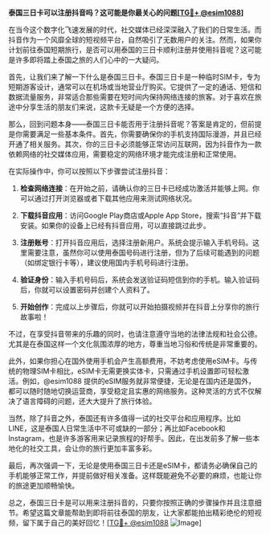 **泰国三日卡可以注册抖音吗？这可能是你最关心的问题[[TG💪+ @esim1088](https://t.me/s/esim1088)]**

在当今这个数字化飞速发展的时代，社交媒体已经深深融入了我们的日常生活。而抖音作为一个风靡全球的短视频平台，自然吸引了无数用户的关注。然而，如果你计划前往泰国短期旅行，是否可以用泰国的三日卡顺利注册并使用抖音呢？这可能是许多即将踏上泰国之旅的人们心中的一大疑问。

首先，让我们来了解一下什么是泰国三日卡。泰国三日卡是一种临时SIM卡，专为短期游客设计，通常可以在机场或当地营业厅购买。它提供了一定的通话、短信和数据流量服务，非常适合那些需要在短时间内保持网络连接的旅客。对于喜欢在旅途中分享生活的朋友们来说，这款卡无疑是一个方便的选择。

那么，回到问题本身——泰国三日卡能否用于注册抖音呢？答案是肯定的，但前提是你需要满足一些基本条件。首先，你需要确保你的手机支持国际漫游，并且已经开通了相关服务。其次，你的三日卡必须能够正常访问互联网，因为抖音作为一款依赖网络的社交媒体应用，需要稳定的网络环境才能完成注册和正常使用。

在实际操作中，你可以按照以下步骤尝试注册抖音：

1. **检查网络连接**：在开始之前，请确认你的三日卡已经成功激活并能够上网。你可以通过打开浏览器或者下载其他应用来测试网络状况。
   
2. **下载抖音应用**：访问Google Play商店或Apple App Store，搜索“抖音”并下载安装。如果你的设备上已经有抖音应用，可以直接跳过此步。

3. **注册账号**：打开抖音应用后，选择注册新用户。系统会提示输入手机号码。这里需要注意，虽然你可以使用泰国号码进行注册，但为了后续可能遇到的问题（如绑定银行卡等），建议使用国内手机号码进行注册。

4. **验证身份**：输入手机号码后，系统会发送验证码短信到你的手机。输入验证码后，你就可以设置密码并创建个人资料了。

5. **开始创作**：完成以上步骤后，你就可以开始拍摄视频并在抖音上分享你的旅行故事啦！

不过，在享受抖音带来的乐趣的同时，也请注意遵守当地的法律法规和社会公德。尤其是在泰国这样一个文化氛围浓厚的地方，尊重当地习俗和传统是非常重要的。

此外，如果你担心在国外使用手机会产生高额费用，不妨考虑使用eSIM卡。与传统的物理SIM卡相比，eSIM卡无需更换实体卡，只需通过手机设置即可轻松激活。例如，@esim1088 提供的eSIM服务就非常便捷，无论是在国内还是国外，都可以随时随地切换运营商，享受稳定且实惠的网络服务。这种灵活的方式不仅解决了语言障碍的问题，还大大提升了旅行体验。

当然，除了抖音之外，泰国还有许多值得一试的社交平台和应用程序。比如LINE，这是泰国人日常生活中不可或缺的一部分；再比如Facebook和Instagram，也是许多游客用来记录旅程的好帮手。因此，在出发前多了解一些本地化的社交工具，会让你的旅行更加丰富多彩。

最后，再次强调一下，无论是使用泰国三日卡还是eSIM卡，都请务必确保自己的手机能够正常工作，并提前做好相关准备。这样既能避免不必要的麻烦，也能让你的旅途更加顺畅愉快。

总之，泰国三日卡是可以用来注册抖音的，只要你按照正确的步骤操作并且注意细节。希望这篇文章能帮助到即将前往泰国的朋友，让大家都能拍出精彩绝伦的短视频，留下属于自己的美好回忆！[[TG💪+ @esim1088](https://t.me/s/esim1088) ![Image](https://i.postimg.cc/4NQfJmqS/Snipaste-2025-05-13-00-14-12.png)]